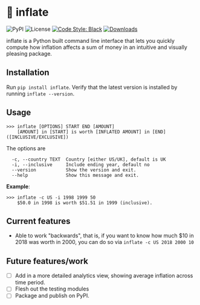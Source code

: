 # :money_with_wings: inflate

![PyPI](https://img.shields.io/pypi/v/inflate.svg?style=flat-square)
![License](https://img.shields.io/github/license/mzjp2/inflation.svg?style=flat-square)
[![Code Style: Black](https://img.shields.io/badge/code-black-black.svg?style=flat-square)](https://github.com/ambv/black)
[![Downloads](https://pepy.tech/badge/inflate)](https://pepy.tech/project/inflate?style=flat)

inflate is a Python built command line interface that lets you quickly compute how inflation affects a sum of money in an intuitive and visually pleasing package.

## Installation

Run ``pip install inflate``. Verify that the latest version is installed by running ``inflate --version``.

## Usage

```shell
>>> inflate [OPTIONS] START END [AMOUNT]
    [AMOUNT] in [START] is worth [INFLATED AMOUNT] in [END] ([INCLUSIVE/EXCLUSIVE])
```
The options are

```
  -c, --country TEXT  Country [either US/UK], default is UK
  -i, --inclusive     Include ending year, default no
  --version           Show the version and exit.
  --help              Show this message and exit.
```

**Example**: 

```shell
>>> inflate -c US -i 1998 1999 50
    $50.0 in 1998 is worth $51.51 in 1999 (inclusive).
```

## Current features

- Able to work "backwards", that is, if you want to know how much $10 in 2018 was worth in 2000, you can do so via ``inflate -c US 2018 2000 10``

## Future features/work

- [ ] Add in a more detailed analytics view, showing average inflation across time period.
- [ ] Flesh out the testing modules
- [ ] Package and publish on PyPI.
